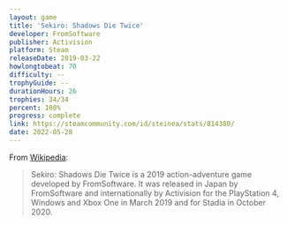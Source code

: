 ```yaml
---
layout: game
title: 'Sekiro: Shadows Die Twice'
developer: FromSoftware
publisher: Activision
platform: Steam
releaseDate: 2019-03-22
howlongtobeat: 70
difficulty: --
trophyGuide: --
durationHours: 26
trophies: 34/34
percent: 100%
progress: complete
link: https://steamcommunity.com/id/steinea/stats/814380/
date: 2022-05-28
---
```


From [Wikipedia](https://en.wikipedia.org/wiki/Sekiro:_Shadows_Die_Twice):

> Sekiro: Shadows Die Twice is a 2019 action-adventure game developed by FromSoftware. It was released in Japan by FromSoftware and internationally by Activision for the PlayStation 4, Windows and Xbox One in March 2019 and for Stadia in October 2020.
